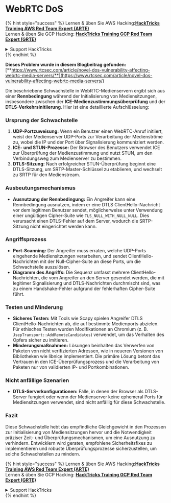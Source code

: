 # WebRTC DoS

{% hint style="success" %}
Lernen & üben Sie AWS Hacking:<img src="../../.gitbook/assets/arte.png" alt="" data-size="line">[**HackTricks Training AWS Red Team Expert (ARTE)**](https://training.hacktricks.xyz/courses/arte)<img src="../../.gitbook/assets/arte.png" alt="" data-size="line">\
Lernen & üben Sie GCP Hacking: <img src="../../.gitbook/assets/grte.png" alt="" data-size="line">[**HackTricks Training GCP Red Team Expert (GRTE)**<img src="../../.gitbook/assets/grte.png" alt="" data-size="line">](https://training.hacktricks.xyz/courses/grte)

<details>

<summary>Support HackTricks</summary>

* Überprüfen Sie die [**Abonnementpläne**](https://github.com/sponsors/carlospolop)!
* **Treten Sie der** 💬 [**Discord-Gruppe**](https://discord.gg/hRep4RUj7f) oder der [**Telegram-Gruppe**](https://t.me/peass) bei oder **folgen** Sie uns auf **Twitter** 🐦 [**@hacktricks\_live**](https://twitter.com/hacktricks\_live)**.**
* **Teilen Sie Hacking-Tricks, indem Sie PRs an die** [**HackTricks**](https://github.com/carlospolop/hacktricks) und [**HackTricks Cloud**](https://github.com/carlospolop/hacktricks-cloud) GitHub-Repos senden.

</details>
{% endhint %}

**Dieses Problem wurde in diesem Blogbeitrag gefunden:** [**https://www.rtcsec.com/article/novel-dos-vulnerability-affecting-webrtc-media-servers/**](https://www.rtcsec.com/article/novel-dos-vulnerability-affecting-webrtc-media-servers/)

Die beschriebene Schwachstelle in WebRTC-Medienservern ergibt sich aus einer **Rennbedingung** während der Initialisierung von Mediensitzungen, insbesondere zwischen der **ICE-Medienzustimmungsüberprüfung** und der **DTLS-Verkehrsinitiierung**. Hier ist eine detaillierte Aufschlüsselung:

### Ursprung der Schwachstelle

1. **UDP-Portzuweisung:** Wenn ein Benutzer einen WebRTC-Anruf initiiert, weist der Medienserver UDP-Ports zur Verarbeitung der Medienströme zu, wobei die IP und der Port über Signalisierung kommuniziert werden.
2. **ICE- und STUN-Prozesse:** Der Browser des Benutzers verwendet ICE zur Überprüfung der Medienzustimmung und nutzt STUN, um den Verbindungsweg zum Medienserver zu bestimmen.
3. **DTLS-Sitzung:** Nach erfolgreicher STUN-Überprüfung beginnt eine DTLS-Sitzung, um SRTP-Master-Schlüssel zu etablieren, und wechselt zu SRTP für den Medienstream.

### Ausbeutungsmechanismus

* **Ausnutzung der Rennbedingung:** Ein Angreifer kann eine Rennbedingung ausnutzen, indem er eine DTLS ClientHello-Nachricht vor dem legitimen Benutzer sendet, möglicherweise unter Verwendung einer ungültigen Cipher-Suite wie `TLS_NULL_WITH_NULL_NULL`. Dies verursacht einen DTLS-Fehler auf dem Server, wodurch die SRTP-Sitzung nicht eingerichtet werden kann.

### Angriffsprozess

* **Port-Scanning:** Der Angreifer muss erraten, welche UDP-Ports eingehende Mediensitzungen verarbeiten, und sendet ClientHello-Nachrichten mit der Null-Cipher-Suite an diese Ports, um die Schwachstelle auszulösen.
* **Diagramm des Angriffs:** Die Sequenz umfasst mehrere ClientHello-Nachrichten, die vom Angreifer an den Server gesendet werden, die mit legitimer Signalisierung und DTLS-Nachrichten durchmischt sind, was zu einem Handshake-Fehler aufgrund der fehlerhaften Cipher-Suite führt.

### Testen und Minderung

* **Sicheres Testen:** Mit Tools wie Scapy spielen Angreifer DTLS ClientHello-Nachrichten ab, die auf bestimmte Medienports abzielen. Für ethisches Testen wurden Modifikationen an Chromium (z. B. `JsepTransport::AddRemoteCandidates`) verwendet, um das Verhalten des Opfers sicher zu imitieren.
* **Minderungsmaßnahmen:** Lösungen beinhalten das Verwerfen von Paketen von nicht verifizierten Adressen, wie in neueren Versionen von Bibliotheken wie libnice implementiert. Die primäre Lösung betont das Vertrauen in den ICE-Überprüfungsprozess und die Verarbeitung von Paketen nur von validierten IP- und Portkombinationen.

### Nicht anfällige Szenarien

* **DTLS-Serverkonfigurationen:** Fälle, in denen der Browser als DTLS-Server fungiert oder wenn der Medienserver keine ephemeral Ports für Mediensitzungen verwendet, sind nicht anfällig für diese Schwachstelle.

### Fazit

Diese Schwachstelle hebt das empfindliche Gleichgewicht in den Prozessen zur Initialisierung von Mediensitzungen hervor und die Notwendigkeit präziser Zeit- und Überprüfungsmechanismen, um eine Ausnutzung zu verhindern. Entwicklern wird geraten, empfohlene Sicherheitsfixes zu implementieren und robuste Überprüfungsprozesse sicherzustellen, um solche Schwachstellen zu mindern.

{% hint style="success" %}
Lernen & üben Sie AWS Hacking:<img src="../../.gitbook/assets/arte.png" alt="" data-size="line">[**HackTricks Training AWS Red Team Expert (ARTE)**](https://training.hacktricks.xyz/courses/arte)<img src="../../.gitbook/assets/arte.png" alt="" data-size="line">\
Lernen & üben Sie GCP Hacking: <img src="../../.gitbook/assets/grte.png" alt="" data-size="line">[**HackTricks Training GCP Red Team Expert (GRTE)**<img src="../../.gitbook/assets/grte.png" alt="" data-size="line">](https://training.hacktricks.xyz/courses/grte)

<details>

<summary>Support HackTricks</summary>

* Überprüfen Sie die [**Abonnementpläne**](https://github.com/sponsors/carlospolop)!
* **Treten Sie der** 💬 [**Discord-Gruppe**](https://discord.gg/hRep4RUj7f) oder der [**Telegram-Gruppe**](https://t.me/peass) bei oder **folgen** Sie uns auf **Twitter** 🐦 [**@hacktricks\_live**](https://twitter.com/hacktricks\_live)**.**
* **Teilen Sie Hacking-Tricks, indem Sie PRs an die** [**HackTricks**](https://github.com/carlospolop/hacktricks) und [**HackTricks Cloud**](https://github.com/carlospolop/hacktricks-cloud) GitHub-Repos senden.

</details>
{% endhint %}
